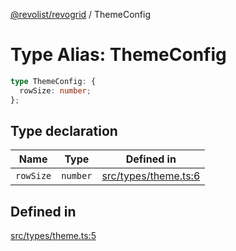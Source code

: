 [@revolist/revogrid](README.md) / ThemeConfig

# Type Alias: ThemeConfig

```ts
type ThemeConfig: {
  rowSize: number;
};
```

## Type declaration

| Name | Type | Defined in |
| ------ | ------ | ------ |
| `rowSize` | `number` | [src/types/theme.ts:6](https://github.com/revolist/revogrid/blob/8aea4c92d6f61dbd5ec14b529d8993bb7069ef1f/src/types/theme.ts#L6) |

## Defined in

[src/types/theme.ts:5](https://github.com/revolist/revogrid/blob/8aea4c92d6f61dbd5ec14b529d8993bb7069ef1f/src/types/theme.ts#L5)
